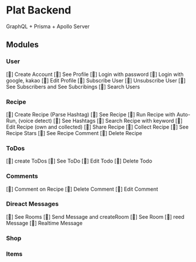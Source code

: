 # Plat Backend
GraphQL + Prisma + Apollo Server

## Modules
### User
[🔴] Create Account
[🔴] See Profile
[🔴] Login with password
[🔴] Login with google, kakao
[🔴] Edit Profile
[🔴] Subscribe User
[🔴] Unsubscribe User
[🔴] See Subscribers and See Subcribings
[🔴] Search Users

### Recipe
[🔴] Create Recipe (Parse Hashtag)
[🔴] See Recipe
[🔴] Run Recipe with Auto-Run, (voice detect)
[🔴] See Hashtags
[🔴] Search Recipe with keyword
[🔴] Edit Recipe (own and collected)
[🔴] Share Recipe
[🔴] Collect Recipe
[🔴] See Recipe Stars
[🔴] See Recipe Comment
[🔴] Delete Recipe

### ToDos
[🔴] create ToDos
[🔴] See ToDo
[🔴] Edit Todo
[🔴] Delete Todo

### Comments
[🔴] Comment on Recipe
[🔴] Delete Comment
[🔴] Edit Comment

### Direact Messages
[🔴] See Rooms
[🔴] Send Message and createRoom
[🔴] See Room
[🔴] reed Message
[🔴] Realtime Message

### Shop

### Items

